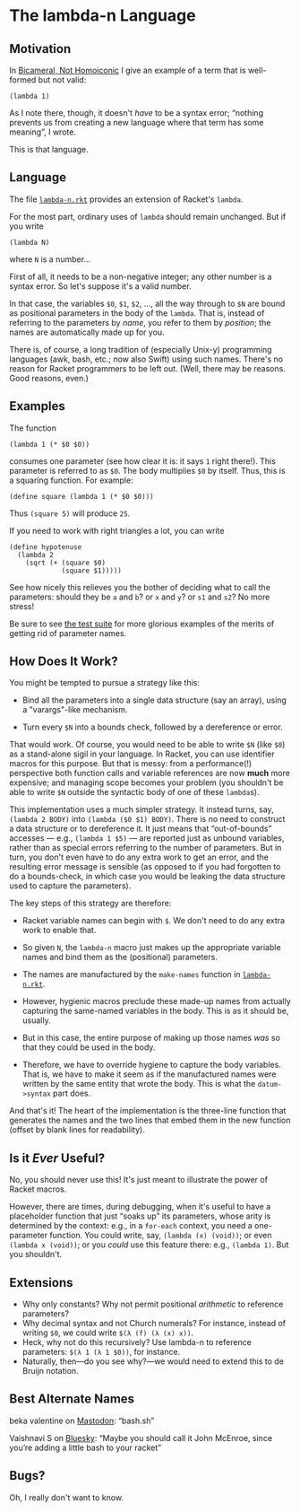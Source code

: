 # The lambda-n Language

## Motivation

In [Bicameral, Not Homoiconic](https://parentheticallyspeaking.org/articles/bicameral-not-homoiconic/)
I give an example of a term that is well-formed but not valid:
```
(lambda 1)
```
As I note there, though, it doesn't *have* to be a syntax error; “nothing prevents us from creating a new language where that term has some meaning”, I wrote.

This is that language.

## Language

The file [`lambda-n.rkt`](lambda-n.rkt) provides an extension of Racket's `lambda`.

For the most part, ordinary uses of `lambda` should remain unchanged. But if you write
```
(lambda N)
```
where `N` is a number…

First of all, it needs to be a non-negative integer; any other number is a syntax error. So let's suppose it's a valid number.

In that case, the variables `$0`, `$1`, `$2`, …, all the way through to `$N` are bound as positional parameters in the body of the `lambda`. That is, instead of referring to the parameters by *name*, you refer to them by *position*; the names are automatically made up for you.

There is, of course, a long tradition of (especially Unix-y) programming languages (awk, bash, etc.; now also Swift) using such names. There's no reason for Racket programmers to be left out. (Well, there may be reasons. Good reasons, even.)

## Examples

The function
```
(lambda 1 (* $0 $0))
```
consumes one parameter (see how clear it is: it says `1` right there!). This parameter is referred to as `$0`. The body multiplies `$0` by itself. Thus, this is a squaring function. For example:
```
(define square (lambda 1 (* $0 $0)))
```
Thus `(square 5)` will produce `25`.

If you need to work with right triangles a lot, you can write
```
(define hypotenuse
  (lambda 2
    (sqrt (+ (square $0)
             (square $1)))))
```
See how nicely this relieves you the bother of deciding what to call the parameters: should they be `a` and `b`? or `x` and `y`? or `s1` and `s2`? No more stress!

Be sure to see [the test suite](client.rkt) for more glorious examples of the merits of getting rid of parameter names.

## How Does It Work?

You might be tempted to pursue a strategy like this:

* Bind all the parameters into a single data structure (say an array), using a "varargs"-like mechanism.

* Turn every `$N` into a bounds check, followed by a dereference or error.

That would work. Of course, you would need to be able to write `$N` (like `$0`) as a stand-alone sigil in your language. In Racket, you can use identifier macros for this purpose. But that is messy: from a performance(!) perspective both function calls and variable references are now **much** more expensive; and managing scope becomes your problem (you shouldn't be able to write `$N` outside the syntactic body of one of these `lambda`s).

This implementation uses a much simpler strategy. It instead turns, say, `(lambda 2 BODY)` into `(lambda ($0 $1) BODY)`. There is no need to construct a data structure or to dereference it. It just means that “out-of-bounds” accesses — e.g., `(lambda 1 $5)` — are reported just as unbound variables, rather than as special errors referring to the number of parameters. But in turn, you don't even have to do any extra work to get an error, and the resulting error message is sensible (as opposed to if you had forgotten to do a bounds-check, in which case you would be leaking the data structure used to capture the parameters).

The key steps of this strategy are therefore:

* Racket variable names can begin with `$`. We don't need to do any extra work to enable that.

* So given `N`, the `lambda-n` macro just makes up the appropriate variable names and bind them as the (positional) parameters.

* The names are manufactured by the `make-names` function in [`lambda-n.rkt`](lambda-n.rkt).

* However, hygienic macros preclude these made-up names from actually capturing the same-named variables in the body. This is as it should be, usually.

* But in this case, the entire purpose of making up those names *was* so that they could be used in the body.

* Therefore, we have to override hygiene to capture the body variables. That is, we have to make it seem as if the manufactured names were written by the same entity that wrote the body. This is what the `datum->syntax` part does.

And that's it! The heart of the implementation is the three-line function that generates the names and the two lines that embed them in the new function (offset by blank lines for readability).

## Is it *Ever* Useful?

No, you should never use this! It's just meant to illustrate the power of Racket macros.

However, there are times, during debugging, when it's useful to have a placeholder function that just “soaks up” its parameters, whose arity is determined by the context: e.g., in a `for-each` context, you need a one-parameter function. You could write, say, `(lambda (x) (void))`; or even `(lambda x (void))`; or you *could* use this feature there: e.g., `(lambda 1)`. But you shouldn't.

## Extensions

* Why only constants? Why not permit positional *arithmetic* to reference parameters?
* Why decimal syntax and not Church numerals? For instance, instead of writing `$0`, we could write `$(λ (f) (λ (x) x))`.
* Heck, why not do this recursively? Use lambda-n to reference parameters: `$(λ 1 (λ 1 $0))`, for instance.
* Naturally, then—do you see why?—we would need to extend this to de Bruijn notation.

## Best Alternate Names

beka valentine on [Mastodon](https://mastodon.social/@beka_valentine@kolektiva.social/114748525078322647): 
“bash.sh”

Vaishnavi S on [Bluesky](https://bsky.app/profile/vaishs.bsky.social/post/3lsiqgv2m7222):
“Maybe you should call it John McEnroe, since you’re adding a little
bash to your racket”

## Bugs?

Oh, I really don't want to know.
